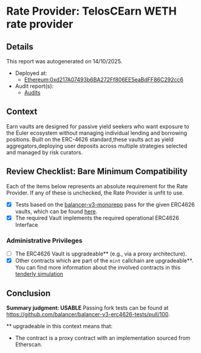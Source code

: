 
# Rate Provider: TelosCEarn WETH rate provider

## Details
This report was autogenerated on 14/10/2025.

- Deployed at:
    - [Ethereum:0xd217A07493b6BA272Ff806EE5eaBdFF86C292cc6](https://etherscan.io/address/0xd217A07493b6BA272Ff806EE5eaBdFF86C292cc6)
- Audit report(s):
    - [Audits](https://docs.euler.finance/security/earn-audits)

## Context
Earn vaults are designed for passive yield seekers who want exposure to the Euler ecosystem without managing individual lending and borrowing positions. Built on the ERC-4626 standard,these vaults act as yield aggregators,deploying user deposits across multiple strategies selected and managed by risk curators.

## Review Checklist: Bare Minimum Compatibility
Each of the items below represents an absolute requirement for the Rate Provider. If any of these is unchecked, the Rate Provider is unfit to use.

- [x] Tests based on the [balancer-v3-monorepo](https://github.com/balancer/balancer-v3-monorepo/tree/main/pkg/vault/test/foundry/fork) pass for the given ERC4626 vaults, which can be found [here](https://github.com/balancer/balancer-v3-erc4626-tests/tree/main/test).
- [x] The required Vault implements the required operational ERC4626 Interface

### Administrative Privileges
- [ ] The ERC4626 Vault is upgradeable** (e.g., via a proxy architecture).
- [x] Other contracts which are part of the `mint` callchain are upgradeable**. You can find more information
   about the involved contracts in this [tenderly simulation](https://www.tdly.co/shared/simulation/c46a9b20-bc36-428c-9fa4-1a0f335ca5f5)

## Conclusion
**Summary judgment: USABLE**
Passing fork tests can be found at https://github.com/balancer/balancer-v3-erc4626-tests/pull/100.

** upgradeable in this context means that:
- The contract is a proxy contract with an implementation sourced from Etherscan.
    
